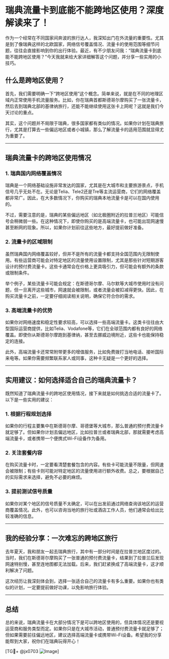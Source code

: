 # 瑞典流量卡到底能不能跨地区使用？深度解读来了！

作为一个经常在不同国家间奔波的旅行达人，我深知出门在外流量的重要性。尤其是到了像瑞典这样的北欧国家，网络信号覆盖情况、流量卡的使用范围等细节问题，往往会直接影响到你的出行体验。最近，有不少朋友问我：“瑞典流量卡到底能不能跨地区使用？”今天我就来给大家详细解答这个问题，并分享一些实用的小技巧。

## 什么是跨地区使用？

首先，我们需要明确一下“跨地区使用”这个概念。简单来说，就是在不同的地理区域内正常使用手机流量服务。比如，你在瑞典首都斯德哥尔摩购买了一张流量卡，然后去到瑞典北部的基律纳旅行，还能不能继续使用这张卡上网呢？这就是我们今天讨论的重点。

其实，这个问题并不局限于瑞典，很多国家都有类似的情况。如果你计划在瑞典旅行，尤其是打算去一些偏远地区或者小城镇，那么了解流量卡的适用范围就显得尤为重要了。

---

## 瑞典流量卡的跨地区使用情况

### 1. 瑞典国内网络覆盖情况

瑞典是一个网络基础设施非常发达的国家，尤其是在大城市和主要旅游景点，手机信号几乎无处不在。无论是Telia、Tele2还是Tre等主流运营商，它们的网络覆盖都非常广。因此，在大多数情况下，你购买的瑞典本地流量卡是可以在国内使用的。

不过，需要注意的是，瑞典的某些偏远地区（如北极圈附近的拉普兰地区）可能信号会稍微弱一些。在这种情况下，即使你购买的是高端流量卡，也可能出现网速慢甚至断网的现象。所以，如果你计划前往这些地方，最好提前做好准备。

### 2. 流量卡的区域限制

虽然瑞典国内网络覆盖较好，但并不是所有的流量卡都支持全国范围内无限制使用。有些运营商可能会对特定地区的流量使用设置限制，尤其是那些针对短期游客设计的预付费流量卡。这些卡通常会在价格上更具吸引力，但可能会有额外的条款或限制条件。

举个例子，某些流量卡可能会规定：在斯德哥尔摩、马尔默等大城市使用时没有问题，但一旦离开这些城市，网速就会被限制，或者流量会被扣减得更快。因此，在购买流量卡之前，一定要仔细阅读相关说明，确保它符合你的需求。

### 3. 高端流量卡的优势

如果你对网络速度和稳定性要求较高，可以选择一些高端流量卡。这类卡往往由大型国际运营商提供，比如Telia、Vodafone等，它们在全球范围内都有良好的网络覆盖。即使你从斯德哥尔摩跑到基律纳，甚至去挪威边境附近，这些卡也能保持稳定的连接。

此外，高端流量卡还常常附带更多的增值服务，比如免费拨打当地电话、接听国际来电等。如果你需要频繁联系家人或同事，这种卡无疑是一个更好的选择。

---

## 实用建议：如何选择适合自己的瑞典流量卡？

既然知道了瑞典流量卡的跨地区使用情况，接下来就是如何挑选合适的流量卡了。以下是一些实用的建议：

### 1. 根据行程规划选择

如果你的行程主要集中在斯德哥尔摩、哥德堡等大城市，那么普通的预付费流量卡就足够了。但如果你计划去偏远地区，比如拉普兰或者瑞典北部，那就需要考虑高端流量卡，或者携带一个便携式Wi-Fi设备作为备用。

### 2. 关注套餐内容

在购买流量卡时，一定要看清楚套餐包含的内容。有些卡可能流量不限量，但网速会被限制；有些卡则可能对特定地区的流量使用进行额外收费。总之，要根据自己的实际需求来选择，避免不必要的麻烦。

### 3. 提前测试信号质量

如果你对某个地区的信号质量不太确定，可以在出发前通过网络查询该地区的运营商覆盖情况。此外，也可以咨询当地的旅行社或酒店工作人员，他们通常会给出比较准确的信息。

---

## 我的经验分享：一次难忘的跨地区旅行

去年夏天，我和朋友一起去瑞典旅行，其中有一部分时间是在拉普兰地区度过的。当时，我们在斯德哥尔摩购买了一张普通的预付费流量卡，结果到了拉普兰后发现网速特别慢，甚至连地图都无法加载。后来，我们赶紧换成了高端流量卡，这才顺利解决了问题。

这次经历让我深刻体会到，选择一张适合自己的流量卡有多么重要。如果你也有类似的计划，一定要提前做好功课，以免影响旅行体验。

---

## 总结

总的来说，瑞典流量卡在大部分情况下是可以跨地区使用的，但具体情况还是要视运营商和服务类型而定。如果你只是在大城市活动，普通预付费流量卡就足够了；但如果需要前往偏远地区，建议选择高端流量卡或携带Wi-Fi设备。希望我的分享能帮到大家，祝你们在瑞典玩得开心！

[TG💪+ @jx0703 ![Image](https://github.com/user-attachments/assets/dbca1d08-cadb-493c-b0ec-ad6f7a83f270)]